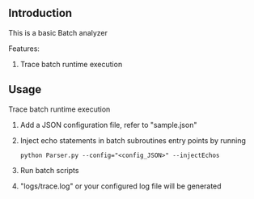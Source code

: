 ## Introduction
This is a basic Batch analyzer

Features:
1. Trace batch runtime execution

## Usage
Trace batch runtime execution
1. Add a JSON configuration file, refer to "sample.json"
1. Inject echo statements in batch subroutines entry points by running

    ```
    python Parser.py --config="<config_JSON>" --injectEchos
    ```
1. Run batch scripts
1. "logs/trace.log" or your configured log file will be generated
